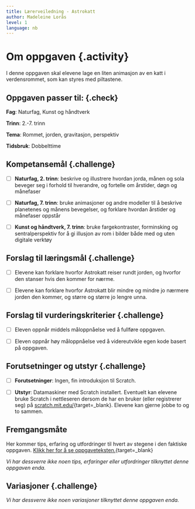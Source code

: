 ```yaml
---
title: Lærerveiledning - Astrokatt
author: Madeleine Lorås
level: 1
language: nb
---
```



# Om oppgaven {.activity}

I denne oppgaven skal elevene lage en liten animasjon av en katt i
verdensrommet, som kan styres med piltastene.

## Oppgaven passer til: {.check}

 __Fag__: Naturfag, Kunst og håndtverk

__Trinn__: 2.-7. trinn

__Tema__: Rommet, jorden, gravitasjon, perspektiv

__Tidsbruk__: Dobbelttime

## Kompetansemål {.challenge}

- [ ]  __Naturfag, 2. trinn__: beskrive og illustrere hvordan jorda, månen og
       sola beveger seg i forhold til hverandre, og fortelle om årstider, døgn
       og månefaser

- [ ]  __Naturfag, 7. trinn__: bruke animasjoner og andre modeller til å
       beskrive planetenes og månens bevegelser, og forklare hvordan årstider og
       månefaser oppstår

- [ ]  __Kunst og håndtverk, 7. trinn__: bruke fargekontraster, forminsking og
       sentralperspektiv for å gi illusjon av rom i bilder både med og uten
       digitale verktøy

## Forslag til læringsmål {.challenge}

- [ ]  Elevene kan forklare hvorfor Astrokatt reiser rundt jorden, og hvorfor
       den stanser hvis den kommer for nærme.

- [ ]  Elevene kan forklare hvorfor Astrokatt blir mindre og mindre jo nærmere
       jorden den kommer, og større og større jo lengre unna.

## Forslag til vurderingskriterier {.challenge}

- [ ]   Eleven oppnår middels måloppnåelse ved å fullføre oppgaven.

- [ ]   Eleven oppnår høy måloppnåelse ved å videreutvikle egen kode basert på
        oppgaven.

## Forutsetninger og utstyr {.challenge}

- [ ]  __Forutsetninger__: Ingen, fin introduksjon til Scratch.

- [ ]  __Utstyr__: Datamaskiner med Scratch installert. Eventuelt kan elevene
       bruke Scratch i nettleseren dersom de har en bruker (eller registrerer
       seg) på [scratch.mit.edu/](http://scratch.mit.edu/){target=_blank}.
       Elevene kan gjerne jobbe to og to sammen.

## Fremgangsmåte

Her kommer tips, erfaring og utfordringer til hvert av stegene i den faktiske
oppgaven. [Klikk her for å se
oppgaveteksten.](../astrokatt/astrokatt.html){target=_blank}

_Vi har dessverre ikke noen tips, erfaringer eller utfordringer tilknyttet denne oppgaven enda._

## Variasjoner {.challenge}

_Vi har dessverre ikke noen variasjoner tilknyttet denne oppgaven enda._
